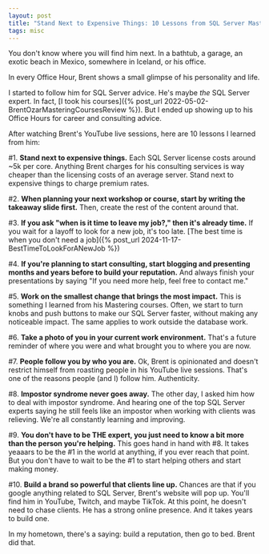 ```yaml
---
layout: post
title: "Stand Next to Expensive Things: 10 Lessons from SQL Server Master Brent Ozar"
tags: misc
---
```


You don't know where you will find him next. In a bathtub, a garage, an exotic beach in Mexico, somewhere in Iceland, or his office.

In every Office Hour, Brent shows a small glimpse of his personality and life.

I started to follow him for SQL Server advice. He's maybe _the_ SQL Server expert. In fact, [I took his courses]({% post_url 2022-05-02-BrentOzarMasteringCoursesReview %}). But I ended up showing up to his Office Hours for career and consulting advice.

After watching Brent's YouTube live sessions, here are 10 lessons I learned from him:

#1. **Stand next to expensive things.** Each SQL Server license costs around ~5k per core. Anything Brent charges for his consulting services is way cheaper than the licensing costs of an average server. Stand next to expensive things to charge premium rates.

#2. **When planning your next workshop or course, start by writing the takeaway slide first.** Then, create the rest of the content around that. 

#3. **If you ask "when is it time to leave my job?," then it's already time.** If you wait for a layoff to look for a new job, it's too late. [The best time is when you don't need a job]({% post_url 2024-11-17-BestTimeToLookForANewJob %})

#4. **If you're planning to start consulting, start blogging and presenting months and years before to build your reputation.** And always finish your presentations by saying "If you need more help, feel free to contact me."

#5. **Work on the smallest change that brings the most impact.** This is something I learned from his Mastering courses. Often, we start to turn knobs and push buttons to make our SQL Server faster, without making any noticeable impact. The same applies to work outside the database work.

#6. **Take a photo of you in your current work environment.** That's a future reminder of where you were and what brought you to where you are now.

#7. **People follow you by who you are.** Ok, Brent is opinionated and doesn't restrict himself from roasting people in his YouTube live sessions. That's one of the reasons people (and I) follow him. Authenticity.

#8. **Impostor syndrome never goes away.** The other day, I asked him how to deal with impostor syndrome. And hearing one of the top SQL Server experts saying he still feels like an impostor when working with clients was relieving. We're all constantly learning and improving.

#9. **You don't have to be THE expert, you just need to know a bit more than the person you're helping.** This goes hand in hand with #8. It takes yeaaars to be the #1 in the world at anything, if you ever reach that point. But you don't have to wait to be the #1 to start helping others and start making money.

#10. **Build a brand so powerful that clients line up.** Chances are that if you google anything related to SQL Server, Brent's website will pop up. You'll find him in YouTube, Twitch, and maybe TikTok. At this point, he doesn't need to chase clients. He has a strong online presence. And it takes years to build one.

In my hometown, there's a saying: build a reputation, then go to bed. Brent did that.
